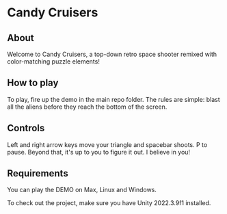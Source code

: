 # Candy Cruisers

## About
Welcome to Candy Cruisers, a top-down retro space shooter remixed with color-matching puzzle elements!

## How to play
To play, fire up the demo in the main repo folder. The rules are simple: blast all the aliens before
they reach the bottom of the screen. 

## Controls
Left and right arrow keys move your triangle and spacebar shoots. P to pause.
Beyond that, it's up to you to figure it out. I believe in you!

## Requirements
You can play the DEMO on Max, Linux and Windows. 

To check out the project, make sure you have 
Unity 2022.3.9f1 installed.

